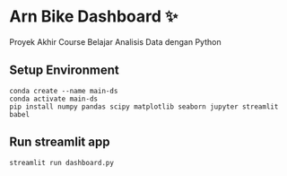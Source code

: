 Arn Bike Dashboard :sparkles:
==================
Proyek Akhir Course Belajar Analisis Data dengan Python

Setup Environment
-----------------
```
conda create --name main-ds
conda activate main-ds
pip install numpy pandas scipy matplotlib seaborn jupyter streamlit babel
```

Run streamlit app
-----------------
```
streamlit run dashboard.py
```
